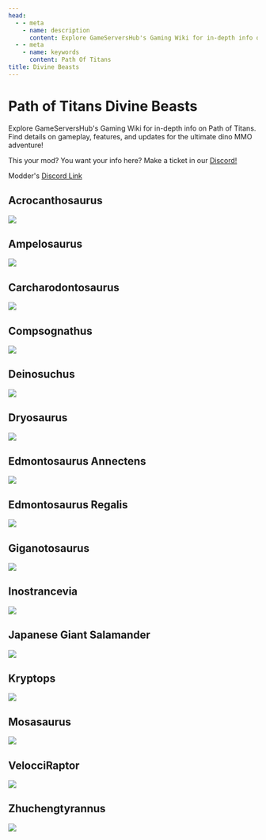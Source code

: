 ```yaml
---
head:
  - - meta
    - name: description
      content: Explore GameServersHub's Gaming Wiki for in-depth info on Path of Titans. Find details on gameplay, features, and updates for the ultimate dino MMO adventure!
  - - meta
    - name: keywords
      content: Path Of Titans
title: Divine Beasts
---
```


# Path of Titans Divine Beasts


Explore GameServersHub's Gaming Wiki for in-depth info on Path of Titans. Find details on gameplay, features, and updates for the ultimate dino MMO adventure! 

This your mod? You want your info here? Make a ticket in our [Discord!](https://discord.gg/gsh)

Modder's [Discord Link](#)

## Acrocanthosaurus
<a href='./Path-of-Titans-DivineAcroRedux' target='_blank'> <img src='https://web-cdn.alderongames.com/files/1169/conversions/AcroReduxThumbnailDone-icon.jpg' /> </a>

## Ampelosaurus
<a href='./Path-of-Titans-DivineAmp' target='_blank'> <img src='https://web-cdn.alderongames.com/files/849/conversions/Ampelo-Photo-icon.jpg' /> </a>

## Carcharodontosaurus
<a href='./Path-of-Titans-DivineCarchar' target='_blank'> <img src='https://web-cdn.alderongames.com/files/724/conversions/Carchar_Thumbnail-icon.jpg' /> </a>

## Compsognathus
<a href='./Path-of-Titans-DivineCompy' target='_blank'> <img src='https://web-cdn.alderongames.com/files/798/conversions/Compy_Thumbnail-icon.jpg' /> </a>

## Deinosuchus
<a href='./Path-of-Titans-DivineDeino' target='_blank'> <img src='https://web-cdn.alderongames.com/files/847/conversions/Deino-Photo-icon.jpg' /> </a>

## Dryosaurus
<a href='./Path-of-Titans-DivineDryo' target='_blank'> <img src='https://web-cdn.alderongames.com/files/965/conversions/Dryo_Thumbnail-icon.jpg' /> </a>

## Edmontosaurus Annectens
<a href='./Path-of-Titans-DivineAnnectens' target='_blank'> <img src='https://web-cdn.alderongames.com/files/826/conversions/Annectens-photo-icon.jpg' /> </a>

## Edmontosaurus Regalis
<a href='./Path-of-Titans-DivineRegalis' target='_blank'> <img src='https://web-cdn.alderongames.com/files/829/conversions/Regalis-Photo-icon.jpg' /> </a>

## Giganotosaurus
<a href='./Path-of-Titans-DivineGiga' target='_blank'> <img src='https://web-cdn.alderongames.com/files/829/conversions/Regalis-Photo-icon.jpg' /> </a>

## Inostrancevia
<a href='./Path-of-Titans-DivineInos' target='_blank'> <img src='https://web-cdn.alderongames.com/files/934/conversions/Inostra_new_thumbnail-icon.jpg' /> </a>

## Japanese Giant Salamander
<a href='./Path-of-Titans-TGBsalamander' target='_blank'> <img src='https://web-cdn.alderongames.com/files/1170/conversions/Salamander_Mod_Pic_TGBM_V2-icon.jpg' /> </a>

## Kryptops
<a href='./Path-of-Titans-CretaceousKryptops' target='_blank'> <img src='https://web-cdn.alderongames.com/files/852/conversions/Kryptops-photo-icon.jp' /> </a>

## Mosasaurus
<a href='./Path-of-Titans-DivineMosa' target='_blank'> <img src='https://web-cdn.alderongames.com/files/993/conversions/Mosasaurus_Thumbnail-icon.jpg' /> </a>

## VelocciRaptor
<a href='./Path-of-Titans-VelocciRaptor' target='_blank'> <img src='https://web-cdn.alderongames.com/files/430/conversions/Tumb-icon.jpg' /> </a>

## Zhuchengtyrannus
<a href='./Path-of-Titans-DivineZhuch' target='_blank'> <img src='https://web-cdn.alderongames.com/files/723/conversions/Zhucheng_Thumbnail-icon.jpg' /> </a>
